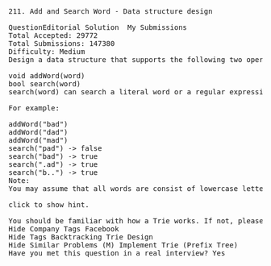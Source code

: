 <pre>
211. Add and Search Word - Data structure design 

QuestionEditorial Solution  My Submissions
Total Accepted: 29772
Total Submissions: 147380
Difficulty: Medium
Design a data structure that supports the following two operations:

void addWord(word)
bool search(word)
search(word) can search a literal word or a regular expression string containing only letters a-z or .. A . means it can represent any one letter.

For example:

addWord("bad")
addWord("dad")
addWord("mad")
search("pad") -> false
search("bad") -> true
search(".ad") -> true
search("b..") -> true
Note:
You may assume that all words are consist of lowercase letters a-z.

click to show hint.

You should be familiar with how a Trie works. If not, please work on this problem: Implement Trie (Prefix Tree) first.
Hide Company Tags Facebook
Hide Tags Backtracking Trie Design
Hide Similar Problems (M) Implement Trie (Prefix Tree)
Have you met this question in a real interview? Yes  
</pre>
